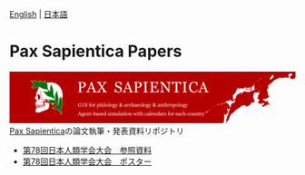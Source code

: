 [English](README.md) | [日本語](README.ja.md) 

# Pax Sapientica Papers
![PAX SAPIENTICA Logo](https://github.com/AsPJT/PAX_SAPIENTICA/blob/develop/Images/Logo/TitleBanner4.svg)
[Pax Sapientica](https://github.com/AsPJT/PAX_SAPIENTICA/blob/develop/Images/Logo/TitleBanner4.svg)の論文執筆・発表資料リポジトリ

- [第78回日本人類学会大会　参照資料](/2024-ASN/ASN78-paper.ja.pdf)
- [第78回日本人類学会大会　ポスター](/2024-ASN/ASN78-poster.ja.pdf)

